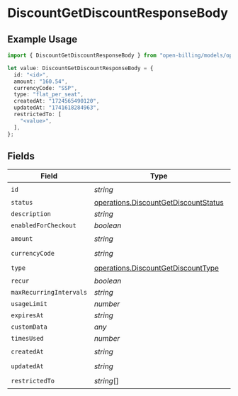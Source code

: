 # DiscountGetDiscountResponseBody

## Example Usage

```typescript
import { DiscountGetDiscountResponseBody } from "open-billing/models/operations";

let value: DiscountGetDiscountResponseBody = {
  id: "<id>",
  amount: "160.54",
  currencyCode: "SSP",
  type: "flat_per_seat",
  createdAt: "1724565490120",
  updatedAt: "1741618284963",
  restrictedTo: [
    "<value>",
  ],
};
```

## Fields

| Field                                                                                        | Type                                                                                         | Required                                                                                     | Description                                                                                  |
| -------------------------------------------------------------------------------------------- | -------------------------------------------------------------------------------------------- | -------------------------------------------------------------------------------------------- | -------------------------------------------------------------------------------------------- |
| `id`                                                                                         | *string*                                                                                     | :heavy_check_mark:                                                                           | N/A                                                                                          |
| `status`                                                                                     | [operations.DiscountGetDiscountStatus](../../models/operations/discountgetdiscountstatus.md) | :heavy_minus_sign:                                                                           | N/A                                                                                          |
| `description`                                                                                | *string*                                                                                     | :heavy_minus_sign:                                                                           | N/A                                                                                          |
| `enabledForCheckout`                                                                         | *boolean*                                                                                    | :heavy_minus_sign:                                                                           | N/A                                                                                          |
| `amount`                                                                                     | *string*                                                                                     | :heavy_check_mark:                                                                           | N/A                                                                                          |
| `currencyCode`                                                                               | *string*                                                                                     | :heavy_check_mark:                                                                           | N/A                                                                                          |
| `type`                                                                                       | [operations.DiscountGetDiscountType](../../models/operations/discountgetdiscounttype.md)     | :heavy_check_mark:                                                                           | N/A                                                                                          |
| `recur`                                                                                      | *boolean*                                                                                    | :heavy_minus_sign:                                                                           | N/A                                                                                          |
| `maxRecurringIntervals`                                                                      | *string*                                                                                     | :heavy_minus_sign:                                                                           | N/A                                                                                          |
| `usageLimit`                                                                                 | *number*                                                                                     | :heavy_minus_sign:                                                                           | N/A                                                                                          |
| `expiresAt`                                                                                  | *string*                                                                                     | :heavy_minus_sign:                                                                           | N/A                                                                                          |
| `customData`                                                                                 | *any*                                                                                        | :heavy_minus_sign:                                                                           | N/A                                                                                          |
| `timesUsed`                                                                                  | *number*                                                                                     | :heavy_minus_sign:                                                                           | N/A                                                                                          |
| `createdAt`                                                                                  | *string*                                                                                     | :heavy_check_mark:                                                                           | N/A                                                                                          |
| `updatedAt`                                                                                  | *string*                                                                                     | :heavy_check_mark:                                                                           | N/A                                                                                          |
| `restrictedTo`                                                                               | *string*[]                                                                                   | :heavy_check_mark:                                                                           | N/A                                                                                          |